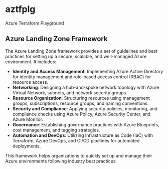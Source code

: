 # aztfplg
Azure Terraform Playground


## Azure Landing Zone Framework

The Azure Landing Zone framework provides a set of guidelines and best practices for setting up a secure, scalable, and well-managed Azure environment. It includes:

- **Identity and Access Management**: Implementing Azure Active Directory for identity management and role-based access control (RBAC) for resource access.
- **Networking**: Designing a hub-and-spoke network topology with Azure Virtual Network, subnets, and network security groups.
- **Resource Organization**: Structuring resources using management groups, subscriptions, resource groups, and naming conventions.
- **Security and Compliance**: Applying security policies, monitoring, and compliance checks using Azure Policy, Azure Security Center, and Azure Monitor.
- **Governance**: Establishing governance practices with Azure Blueprints, cost management, and tagging strategies.
- **Automation and DevOps**: Utilizing Infrastructure as Code (IaC) with Terraform, Azure DevOps, and CI/CD pipelines for automated deployments.

This framework helps organizations to quickly set up and manage their Azure environments following industry best practices.